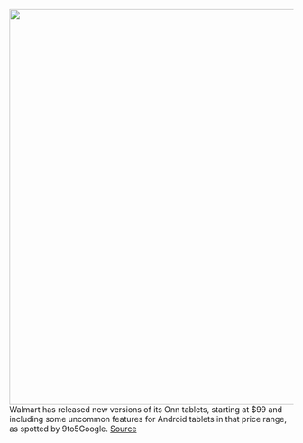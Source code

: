 <img src='https://cdn.vox-cdn.com/uploads/chorus_asset/file/11490453/a-01.0.png' width='700px' /><br/>
Walmart has released new versions of its Onn tablets, starting at $99 and including some uncommon features for Android tablets in that price range, as spotted by 9to5Google.
<a href='https://www.theverge.com/circuitbreaker/2020/5/18/21262442/walmart-tablet-android-10-price-specs-usb-c-onn-pro-tablet'> Source <a/>